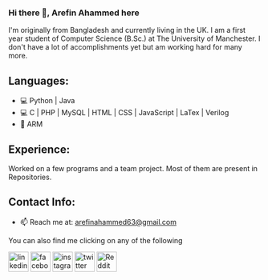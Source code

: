 ### Hi there 👋, Arefin Ahammed here
I'm originally from Bangladesh and currently living in the UK. I am a first year student of Computer Science (B.Sc.) at The University of Manchester. I don't have a lot of accomplishments yet but am working hard for many more. 

## Languages:
* 💻 Python | Java
* 💻 C | PHP | MySQL | HTML | CSS | JavaScript | LaTex | Verilog
* 📱 ARM

## Experience: 
Worked on a few programs and a team project. Most of them are present in Repositories.


## Contact Info:
- 📫 Reach me at: arefinahammed63@gmail.com 

You can also find me clicking on any of the following

[<img src='https://cdn.jsdelivr.net/npm/simple-icons@3.0.1/icons/linkedin.svg' alt='linkedin' height='40'>](https://www.linkedin.com/in/arfi20/)  [<img src='https://cdn.jsdelivr.net/npm/simple-icons@3.0.1/icons/facebook.svg' alt='facebook' height='40'>](https://www.facebook.com/arfii20)  [<img src='https://cdn.jsdelivr.net/npm/simple-icons@3.0.1/icons/instagram.svg' alt='instagram' height='40'>](https://www.instagram.com/arfiii20/)  [<img src='https://cdn.jsdelivr.net/npm/simple-icons@3.0.1/icons/twitter.svg' alt='twitter' height='40'>](https://twitter.com/Arfiii20)  [<img src='https://cdn.jsdelivr.net/npm/simple-icons@3.0.1/icons/reddit.svg' alt='Reddit' height='40'>](https://www.reddit.com/user/arfii20)
